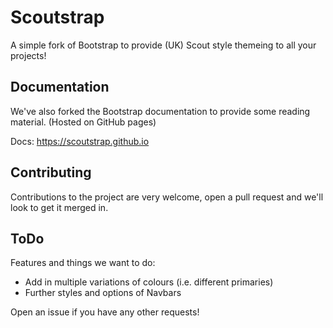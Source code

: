 
# Scoutstrap
A simple fork of Bootstrap to provide (UK) Scout style themeing to all your projects!

## Documentation
We've also forked the Bootstrap documentation to provide some reading material. (Hosted on GitHub pages)

Docs: https://scoutstrap.github.io

## Contributing
Contributions to the project are very welcome, open a pull request and we'll look to get it merged in. 


## ToDo
Features and things we want to do:
- Add in multiple variations of colours (i.e. different primaries)
- Further styles and options of Navbars

Open an issue if you have any other requests!